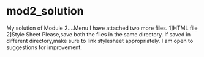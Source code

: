 # mod2_solution
My solution of Module 2....Menu
I have attached two more files.
1]HTML file
2]Style Sheet
Please,save both the files in the same directory.
If saved in different directory,make sure to link stylesheet appropriately.
I am open to suggestions for improvement.
